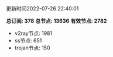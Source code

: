 更新时间2022-07-26 22:40:01

**总订阅: 378**
**总节点: 13636**
**有效节点: 2782**
- v2ray节点: 1981
- ss节点: 651
- trojan节点: 150
